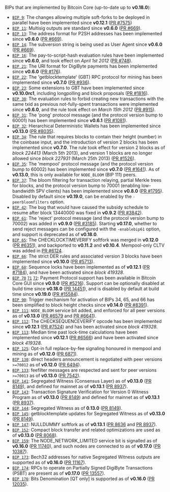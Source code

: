 BIPs that are implemented by Bitcoin Core (up-to-date up to **v0.18.0**):

* [`BIP 9`](https://github.com/digibyte/bips/blob/master/bip-0009.mediawiki): The changes allowing multiple soft-forks to be deployed in parallel have been implemented since **v0.12.1**  ([PR #7575](https://github.com/digibyte/digibyte/pull/7575))
* [`BIP 11`](https://github.com/digibyte/bips/blob/master/bip-0011.mediawiki): Multisig outputs are standard since **v0.6.0** ([PR #669](https://github.com/digibyte/digibyte/pull/669)).
* [`BIP 13`](https://github.com/digibyte/bips/blob/master/bip-0013.mediawiki): The address format for P2SH addresses has been implemented since **v0.6.0** ([PR #669](https://github.com/digibyte/digibyte/pull/669)).
* [`BIP 14`](https://github.com/digibyte/bips/blob/master/bip-0014.mediawiki): The subversion string is being used as User Agent since **v0.6.0** ([PR #669](https://github.com/digibyte/digibyte/pull/669)).
* [`BIP 16`](https://github.com/digibyte/bips/blob/master/bip-0016.mediawiki): The pay-to-script-hash evaluation rules have been implemented since **v0.6.0**, and took effect on *April 1st 2012* ([PR #748](https://github.com/digibyte/digibyte/pull/748)).
* [`BIP 21`](https://github.com/digibyte/bips/blob/master/bip-0021.mediawiki): The URI format for DigiByte payments has been implemented since **v0.6.0** ([PR #176](https://github.com/digibyte/digibyte/pull/176)).
* [`BIP 22`](https://github.com/digibyte/bips/blob/master/bip-0022.mediawiki): The 'getblocktemplate' (GBT) RPC protocol for mining has been implemented since **v0.7.0** ([PR #936](https://github.com/digibyte/digibyte/pull/936)).
* [`BIP 23`](https://github.com/digibyte/bips/blob/master/bip-0023.mediawiki): Some extensions to GBT have been implemented since **v0.10.0rc1**, including longpolling and block proposals ([PR #1816](https://github.com/digibyte/digibyte/pull/1816)).
* [`BIP 30`](https://github.com/digibyte/bips/blob/master/bip-0030.mediawiki): The evaluation rules to forbid creating new transactions with the same txid as previous not-fully-spent transactions were implemented since **v0.6.0**, and the rule took effect on *March 15th 2012* ([PR #915](https://github.com/digibyte/digibyte/pull/915)).
* [`BIP 31`](https://github.com/digibyte/bips/blob/master/bip-0031.mediawiki): The 'pong' protocol message (and the protocol version bump to 60001) has been implemented since **v0.6.1** ([PR #1081](https://github.com/digibyte/digibyte/pull/1081)).
* [`BIP 32`](https://github.com/digibyte/bips/blob/master/bip-0032.mediawiki): Hierarchical Deterministic Wallets has been implemented since **v0.13.0** ([PR #8035](https://github.com/digibyte/digibyte/pull/8035)).
* [`BIP 34`](https://github.com/digibyte/bips/blob/master/bip-0034.mediawiki): The rule that requires blocks to contain their height (number) in the coinbase input, and the introduction of version 2 blocks has been implemented since **v0.7.0**. The rule took effect for version 2 blocks as of *block 224413* (March 5th 2013), and version 1 blocks are no longer allowed since *block 227931* (March 25th 2013) ([PR #1526](https://github.com/digibyte/digibyte/pull/1526)).
* [`BIP 35`](https://github.com/bitcoin/bips/blob/master/bip-0035.mediawiki): The 'mempool' protocol message (and the protocol version bump to 60002) has been implemented since **v0.7.0** ([PR #1641](https://github.com/bitcoin/bitcoin/pull/1641)). As of **v0.13.0**, this is only available for `NODE_BLOOM` (BIP 111) peers.
* [`BIP 37`](https://github.com/bitcoin/bips/blob/master/bip-0037.mediawiki): The bloom filtering for transaction relaying, partial Merkle trees for blocks, and the protocol version bump to 70001 (enabling low-bandwidth SPV clients) has been implemented since **v0.8.0** ([PR #1795](https://github.com/bitcoin/bitcoin/pull/1795)). Disabled by default since **v0.19.0**, can be enabled by the `-peerbloomfilters` option.
* [`BIP 42`](https://github.com/digibyte/bips/blob/master/bip-0042.mediawiki): The bug that would have caused the subsidy schedule to resume after block 13440000 was fixed in **v0.9.2** ([PR #3842](https://github.com/digibyte/digibyte/pull/3842)).
* [`BIP 61`](https://github.com/bitcoin/bips/blob/master/bip-0061.mediawiki): The 'reject' protocol message (and the protocol version bump to 70002) was added in **v0.9.0** ([PR #3185](https://github.com/bitcoin/bitcoin/pull/3185)). Starting **v0.17.0**, whether to send reject messages can be configured with the `-enablebip61` option, and support is deprecated as of **v0.18.0**.
* [`BIP 65`](https://github.com/digibyte/bips/blob/master/bip-0065.mediawiki): The CHECKLOCKTIMEVERIFY softfork was merged in **v0.12.0** ([PR #6351](https://github.com/digibyte/digibyte/pull/6351)), and backported to **v0.11.2** and **v0.10.4**. Mempool-only CLTV was added in [PR #6124](https://github.com/digibyte/digibyte/pull/6124).
* [`BIP 66`](https://github.com/digibyte/bips/blob/master/bip-0066.mediawiki): The strict DER rules and associated version 3 blocks have been implemented since **v0.10.0** ([PR #5713](https://github.com/digibyte/digibyte/pull/5713)).
* [`BIP 68`](https://github.com/digibyte/bips/blob/master/bip-0068.mediawiki): Sequence locks have been implemented as of **v0.12.1**  ([PR #7184](https://github.com/digibyte/digibyte/pull/7184)), and have been activated since *block 419328*.
* [`BIP 70`](https://github.com/bitcoin/bips/blob/master/bip-0070.mediawiki) [`71`](https://github.com/bitcoin/bips/blob/master/bip-0071.mediawiki) [`72`](https://github.com/bitcoin/bips/blob/master/bip-0072.mediawiki): Payment Protocol support has been available in Bitcoin Core GUI since **v0.9.0** ([PR #5216](https://github.com/bitcoin/bitcoin/pull/5216)). Support can be optionally disabled at build time since **v0.18.0** ([PR 14451](https://github.com/bitcoin/bitcoin/pull/14451)), and is disabled by default at build time since **v0.19.0** ([PR #15584](https://github.com/bitcoin/bitcoin/pull/15584)).
* [`BIP 90`](https://github.com/digibyte/bips/blob/master/bip-0090.mediawiki): Trigger mechanism for activation of BIPs 34, 65, and 66 has been simplified to block height checks since **v0.14.0** ([PR #8391](https://github.com/digibyte/digibyte/pull/8391)).
* [`BIP 111`](https://github.com/digibyte/bips/blob/master/bip-0111.mediawiki): `NODE_BLOOM` service bit added, and enforced for all peer versions as of **v0.13.0** ([PR #6579](https://github.com/digibyte/digibyte/pull/6579) and [PR #6641](https://github.com/digibyte/digibyte/pull/6641)).
* [`BIP 112`](https://github.com/digibyte/bips/blob/master/bip-0112.mediawiki): The CHECKSEQUENCEVERIFY opcode has been implemented since **v0.12.1** ([PR #7524](https://github.com/digibyte/digibyte/pull/7524)) and has been activated since *block 419328*.
* [`BIP 113`](https://github.com/digibyte/bips/blob/master/bip-0113.mediawiki): Median time past lock-time calculations have been implemented since **v0.12.1** ([PR #6566](https://github.com/digibyte/digibyte/pull/6566)) and have been activated since *block 419328*.
* [`BIP 125`](https://github.com/digibyte/bips/blob/master/bip-0125.mediawiki): Opt-in full replace-by-fee signaling honoured in mempool and mining as of **v0.12.0** ([PR 6871](https://github.com/digibyte/digibyte/pull/6871)).
* [`BIP 130`](https://github.com/digibyte/bips/blob/master/bip-0130.mediawiki): direct headers announcement is negotiated with peer versions `>=70012` as of **v0.12.0** ([PR 6494](https://github.com/digibyte/digibyte/pull/6494)).
* [`BIP 133`](https://github.com/digibyte/bips/blob/master/bip-0133.mediawiki): feefilter messages are respected and sent for peer versions `>=70013` as of **v0.13.0** ([PR 7542](https://github.com/digibyte/digibyte/pull/7542)).
* [`BIP 141`](https://github.com/digibyte/bips/blob/master/bip-0141.mediawiki): Segregated Witness (Consensus Layer) as of **v0.13.0** ([PR 8149](https://github.com/digibyte/digibyte/pull/8149)), and defined for mainnet as of **v0.13.1** ([PR 8937](https://github.com/digibyte/digibyte/pull/8937)).
* [`BIP 143`](https://github.com/digibyte/bips/blob/master/bip-0143.mediawiki): Transaction Signature Verification for Version 0 Witness Program as of **v0.13.0** ([PR 8149](https://github.com/digibyte/digibyte/pull/8149)) and defined for mainnet as of **v0.13.1** ([PR 8937](https://github.com/digibyte/digibyte/pull/8937)).
* [`BIP 144`](https://github.com/digibyte/bips/blob/master/bip-0144.mediawiki): Segregated Witness as of **0.13.0** ([PR 8149](https://github.com/digibyte/digibyte/pull/8149)).
* [`BIP 145`](https://github.com/digibyte/bips/blob/master/bip-0145.mediawiki): getblocktemplate updates for Segregated Witness as of **v0.13.0** ([PR 8149](https://github.com/digibyte/digibyte/pull/8149)).
* [`BIP 147`](https://github.com/digibyte/bips/blob/master/bip-0147.mediawiki): NULLDUMMY softfork as of **v0.13.1** ([PR 8636](https://github.com/digibyte/digibyte/pull/8636) and [PR 8937](https://github.com/digibyte/digibyte/pull/8937)).
* [`BIP 152`](https://github.com/digibyte/bips/blob/master/bip-0152.mediawiki): Compact block transfer and related optimizations are used as of **v0.13.0** ([PR 8068](https://github.com/digibyte/digibyte/pull/8068)).
* [`BIP 159`](https://github.com/bitcoin/bips/blob/master/bip-0159.mediawiki): The NODE_NETWORK_LIMITED service bit is signalled as of **v0.16.0** ([PR 11740](https://github.com/bitcoin/bitcoin/pull/11740)), and such nodes are connected to as of **v0.17.0** ([PR 10387](https://github.com/bitcoin/bitcoin/pull/10387)).
* [`BIP 173`](https://github.com/digibyte/bips/blob/master/bip-0173.mediawiki): Bech32 addresses for native Segregated Witness outputs are supported as of **v0.16.0** ([PR 11167](https://github.com/digibyte/digibyte/pull/11167)).
* [`BIP 174`](https://github.com/digibyte/bips/blob/master/bip-0174.mediawiki): RPCs to operate on Partially Signed DigiByte Transactions (PSBT) are present as of **v0.17.0** ([PR 13557](https://github.com/digibyte/digibyte/pull/13557)).
* [`BIP 176`](https://github.com/digibyte/bips/blob/master/bip-0176.mediawiki): Bits Denomination [QT only] is supported as of **v0.16.0** ([PR 12035](https://github.com/digibyte/digibyte/pull/12035)).
